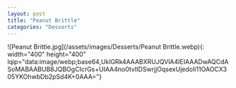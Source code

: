 ```yaml
---
layout: post
title: "Peanut Brittle"
categories: "Desserts"
---
```

![Peanut Brittle.jpg](/assets/images/Desserts/Peanut Brittle.webp){: width="400" height="400" lqip="data:image/webp;base64,UklGRk4AAABXRUJQVlA4IEIAAADwAQCdASoMABAABUB8JQBOgCIcrGs+UIAA4no0tvIIDSwrjjOqsexUjedoIi11OAOCX305YKOhwbDb2pSd4K+0AAA="}

